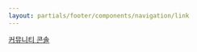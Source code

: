 ```yaml
---
layout: partials/footer/components/navigation/link
---
```


[커뮤니티 콘솔](https://orbs.flipsidecrypto.com/)
